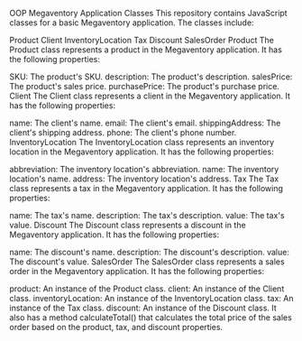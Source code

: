 OOP Megaventory Application Classes
This repository contains JavaScript classes for a basic Megaventory application. The classes include:

Product
Client
InventoryLocation
Tax
Discount
SalesOrder
Product
The Product class represents a product in the Megaventory application. It has the following properties:

SKU: The product's SKU.
description: The product's description.
salesPrice: The product's sales price.
purchasePrice: The product's purchase price.
Client
The Client class represents a client in the Megaventory application. It has the following properties:

name: The client's name.
email: The client's email.
shippingAddress: The client's shipping address.
phone: The client's phone number.
InventoryLocation
The InventoryLocation class represents an inventory location in the Megaventory application. It has the following properties:

abbreviation: The inventory location's abbreviation.
name: The inventory location's name.
address: The inventory location's address.
Tax
The Tax class represents a tax in the Megaventory application. It has the following properties:

name: The tax's name.
description: The tax's description.
value: The tax's value.
Discount
The Discount class represents a discount in the Megaventory application. It has the following properties:

name: The discount's name.
description: The discount's description.
value: The discount's value.
SalesOrder
The SalesOrder class represents a sales order in the Megaventory application. It has the following properties:

product: An instance of the Product class.
client: An instance of the Client class.
inventoryLocation: An instance of the InventoryLocation class.
tax: An instance of the Tax class.
discount: An instance of the Discount class.
It also has a method calculateTotal() that calculates the total price of the sales order based on the product, tax, and discount properties.
